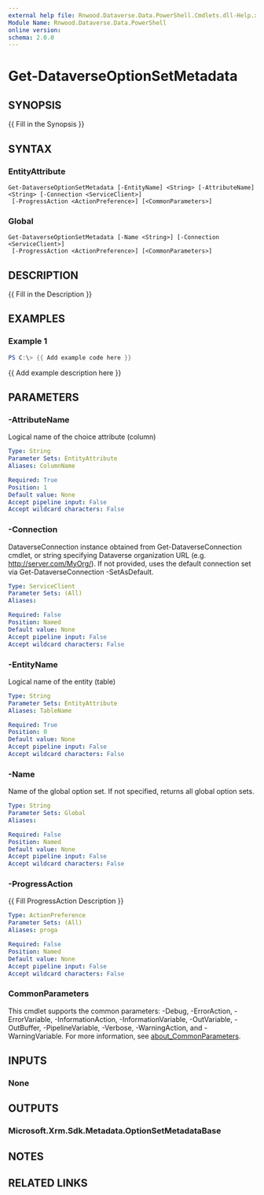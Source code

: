 ```yaml
---
external help file: Rnwood.Dataverse.Data.PowerShell.Cmdlets.dll-Help.xml
Module Name: Rnwood.Dataverse.Data.PowerShell
online version:
schema: 2.0.0
---
```


# Get-DataverseOptionSetMetadata

## SYNOPSIS
{{ Fill in the Synopsis }}

## SYNTAX

### EntityAttribute
```
Get-DataverseOptionSetMetadata [-EntityName] <String> [-AttributeName] <String> [-Connection <ServiceClient>]
 [-ProgressAction <ActionPreference>] [<CommonParameters>]
```

### Global
```
Get-DataverseOptionSetMetadata [-Name <String>] [-Connection <ServiceClient>]
 [-ProgressAction <ActionPreference>] [<CommonParameters>]
```

## DESCRIPTION
{{ Fill in the Description }}

## EXAMPLES

### Example 1
```powershell
PS C:\> {{ Add example code here }}
```

{{ Add example description here }}

## PARAMETERS

### -AttributeName
Logical name of the choice attribute (column)

```yaml
Type: String
Parameter Sets: EntityAttribute
Aliases: ColumnName

Required: True
Position: 1
Default value: None
Accept pipeline input: False
Accept wildcard characters: False
```

### -Connection
DataverseConnection instance obtained from Get-DataverseConnection cmdlet, or string specifying Dataverse organization URL (e.g.
http://server.com/MyOrg/).
If not provided, uses the default connection set via Get-DataverseConnection -SetAsDefault.

```yaml
Type: ServiceClient
Parameter Sets: (All)
Aliases:

Required: False
Position: Named
Default value: None
Accept pipeline input: False
Accept wildcard characters: False
```

### -EntityName
Logical name of the entity (table)

```yaml
Type: String
Parameter Sets: EntityAttribute
Aliases: TableName

Required: True
Position: 0
Default value: None
Accept pipeline input: False
Accept wildcard characters: False
```

### -Name
Name of the global option set.
If not specified, returns all global option sets.

```yaml
Type: String
Parameter Sets: Global
Aliases:

Required: False
Position: Named
Default value: None
Accept pipeline input: False
Accept wildcard characters: False
```

### -ProgressAction
{{ Fill ProgressAction Description }}

```yaml
Type: ActionPreference
Parameter Sets: (All)
Aliases: proga

Required: False
Position: Named
Default value: None
Accept pipeline input: False
Accept wildcard characters: False
```

### CommonParameters
This cmdlet supports the common parameters: -Debug, -ErrorAction, -ErrorVariable, -InformationAction, -InformationVariable, -OutVariable, -OutBuffer, -PipelineVariable, -Verbose, -WarningAction, and -WarningVariable. For more information, see [about_CommonParameters](http://go.microsoft.com/fwlink/?LinkID=113216).

## INPUTS

### None
## OUTPUTS

### Microsoft.Xrm.Sdk.Metadata.OptionSetMetadataBase
## NOTES

## RELATED LINKS
